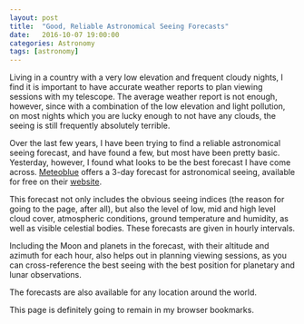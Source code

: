 ```yaml
---
layout: post
title:  "Good, Reliable Astronomical Seeing Forecasts"
date:   2016-10-07 19:00:00
categories: Astronomy
tags: [astronomy]
---
```


Living in a country with a very low elevation and frequent cloudy nights, I find it is important to have accurate weather reports to plan viewing sessions with my telescope. The average weather report is not enough, however, since with a combination of the low elevation and light pollution, on most nights which you are lucky enough to not have any clouds, the seeing is still frequently absolutely terrible.

Over the last few years, I have been trying to find a reliable astronomical seeing forecast, and have found a few, but most have been pretty basic. Yesterday, however, I found what looks to be the best forecast I have come across. [Meteoblue](https://www.meteoblue.com/en/weather/forecast/seeing/hilversum_netherlands_2754064) offers a 3-day forecast for astronomical seeing, available for free on their [website](https://www.meteoblue.com/en/weather/forecast/seeing/hilversum_netherlands_2754064).

This forecast not only includes the obvious seeing indices (the reason for going to the page, after all), but also the level of low, mid and high level cloud cover, atmospheric conditions, ground temperature and humidity, as well as visible celestial bodies. These forecasts are given in hourly intervals.

Including the Moon and planets in the forecast, with their altitude and azimuth for each hour, also helps out in planning viewing sessions, as you can cross-reference the best seeing with the best position for planetary and lunar observations.

The forecasts are also available for any location around the world.

This page is definitely going to remain in my browser bookmarks.